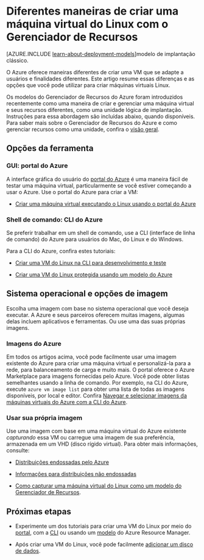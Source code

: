 <properties
	pageTitle="Diferentes maneiras de criar uma VM do Linux | Microsoft Azure"
	description="Lista as diferentes maneiras de criar uma máquina virtual do Linux no Azure e fornece links para mais instruções"
	services="virtual-machines-linux"
	documentationCenter=""
	authors="dsk-2015"
	manager="timlt"
	editor=""
	tags="azure-resource-manager"/>

<tags
	ms.service="virtual-machines-linux"
	ms.devlang="na"
	ms.topic="get-started-article"
	ms.tgt_pltfrm="vm-linux"
	ms.workload="infrastructure-services"
	ms.date="03/07/2016"
	ms.author="dkshir"/>

# Diferentes maneiras de criar uma máquina virtual do Linux com o Gerenciador de Recursos

[AZURE.INCLUDE [learn-about-deployment-models](../../includes/learn-about-deployment-models-rm-include.md)]modelo de implantação clássico.

O Azure oferece maneiras diferentes de criar uma VM que se adapte a usuários e finalidades diferentes. Este artigo resume essas diferenças e as opções que você pode utilizar para criar máquinas virtuais Linux.

Os modelos do Gerenciador de Recursos do Azure foram introduzidos recentemente como uma maneira de criar e gerenciar uma máquina virtual e seus recursos diferentes, como uma unidade lógica de implantação. Instruções para essa abordagem são incluídas abaixo, quando disponíveis. Para saber mais sobre o Gerenciador de Recursos do Azure e como gerenciar recursos como uma unidade, confira o [visão geral](../resource-group-overview.md).

## Opções da ferramenta

### GUI: portal do Azure

A interface gráfica do usuário do [portal do Azure](https://portal.azure.com) é uma maneira fácil de testar uma máquina virtual, particularmente se você estiver começando a usar o Azure. Use o portal do Azure para criar a VM:

* [Criar uma máquina virtual executando o Linux usando o portal do Azure](virtual-machines-linux-portal-create.md) 

### Shell de comando: CLI do Azure 

Se preferir trabalhar em um shell de comando, use a CLI (interface de linha de comando) do Azure para usuários do Mac, do Linux e do Windows.

Para a CLI do Azure, confira estes tutoriais:

* [Criar uma VM do Linux na CLI para desenvolvimento e teste](virtual-machines-linux-quick-create-cli.md) 

* [Criar uma VM do Linux protegida usando um modelo do Azure](virtual-machines-linux-create-ssh-secured-vm-from-template.md)

## Sistema operacional e opções de imagem

Escolha uma imagem com base no sistema operacional que você deseja executar. A Azure e seus parceiros oferecem muitas imagens, algumas delas incluem aplicativos e ferramentas. Ou use uma das suas próprias imagens.

### Imagens do Azure

Em todos os artigos acima, você pode facilmente usar uma imagem existente do Azure para criar uma máquina virtual e personalizá-la para a rede, para balanceamento de carga e muito mais. O portal oferece o Azure Marketplace para imagens fornecidas pelo Azure. Você pode obter listas semelhantes usando a linha de comando. Por exemplo, na CLI do Azure, execute `azure vm image list` para obter uma lista de todas as imagens disponíveis, por local e editor. Confira [Navegar e selecionar imagens da máquinas virtuais do Azure com a CLI do Azure](virtual-machines-linux-cli-ps-findimage.md).

### Usar sua própria imagem

Use uma imagem com base em uma máquina virtual do Azure existente *capturando* essa VM ou carregue uma imagem de sua preferência, armazenada em um VHD (disco rígido virtual). Para obter mais informações, consulte:

* [Distribuições endossadas pelo Azure](virtual-machines-linux-endorsed-distros.md)

* [Informações para distribuições não endossadas](virtual-machines-linux-create-upload-generic.md)

* [Como capturar uma máquina virtual do Linux como um modelo do Gerenciador de Recursos](virtual-machines-linux-capture-image.md).

## Próximas etapas

* Experimente um dos tutoriais para criar uma VM do Linux por meio do [portal](virtual-machines-linux-portal-create.md), com a [CLI](virtual-machines-linux-quick-create-cli.md) ou usando um [modelo](virtual-machines-linux-cli-deploy-templates.md) do Azure Resource Manager.

* Após criar uma VM do Linux, você pode facilmente [adicionar um disco de dados](virtual-machines-linux-add-disk.md).

<!---HONumber=AcomDC_0323_2016-->